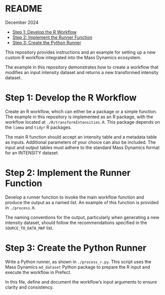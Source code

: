 README
================
December 2024

- [Step 1: Develop the R Workflow](#step-1-develop-the-r-workflow)
- [Step 2: Implement the Runner
  Function](#step-2-implement-the-runner-function)
- [Step 3: Create the Python Runner](#step-3-create-the-python-runner)

This repository provides instructions and an example for setting up a
new custom R workflow integrated into the Mass Dynamics ecosystem.

The example in this repository demonstrates how to create a workflow
that modifies an input intensity dataset and returns a new transformed
intensity dataset.

# Step 1: Develop the R Workflow

Create an R workflow, which can either be a package or a simple
function. The example in this repository is implemented as an R package,
with the workflow located at `./R/transformIntensities.R`. This package
depends on the `limma` and `tidyr` R packages.

The main R function should accept an intensity table and a metadata
table as inputs. Additional parameters of your choice can also be
included. The input and output tables must adhere to the standard Mass
Dynamics format for an INTENSITY dataset.

# Step 2: Implement the Runner Function

Develop a runner function to invoke the main workflow function and
produce the output as a named list. An example of this function is
provided in `./process.R`.

The naming conventions for the output, particularly when generating a
new intensity dataset, should follow the recommendations specified in
the `SOURCE_TO_DATA_MAP` list.

# Step 3: Create the Python Runner

Write a Python runner, as shown in `./process_r.py`. This script uses
the Mass Dynamics `md_dataset` Python package to prepare the R input and
execute the workflow in Prefect.

In this file, define and document the workflow’s input arguments to
ensure clarity and consistency.
